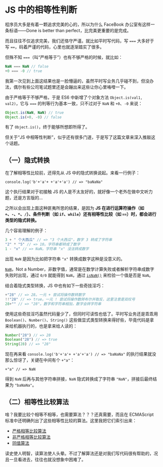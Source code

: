 # JS 中的相等性判断

程序员大多是有着一颗追求完美的心的，所以为什么 FaceBook 办公室有这样一条标语——Done is better than perfect，比完美更重要的是完成。

而且往往不仅追求完美，我们还恪守严谨。就比如平时写代码，写 `===` 大多好于写 `==`，码着严谨的代码，心里也就逐渐踏实了很多。

但殊不知 `===`（叫“严格等于”）也有不够严格的时候，就比如：

``` js
NaN === NaN // false
+0 === -0 // true
```

我第一次见到上面这结果也是一脸懵逼的，虽然平时写业务几乎碰不到，但没办法，偶尔有些公司笔试题里还是会蹦出来这些让你心里咯噔一下。

由于严格等于不够严格，于是 ES6 中新增了个对象方法 `Object.is(val1, val2)`，它与 `===` 的判等行为基本一致，只不过对于 `NaN` 和 `+0`、`-0` 来说：

``` js
Object.is(NaN, NaN) // true
Object.is(+0, -0) // false
```

有了 `Object.is()`，终于能够所想即所得了。

但关于“JS 中相等性判断”，似乎还有很多门道，于是写了这篇文章来深入推敲这个话题。

## （一）隐式转换

在了解相等性比较前，还得先从 JS 中的隐式转换说起。来看一行例子：

`console.log('b'+'a'+ +'a'+'a') // => "baNaNa"`

这个执行结果对于初接触 JS 的人是不太友好的，就好像一个老外在做中文听力题，还是方言版的...

之所以会出现上面这种匪夷所思的结果，是因为 **JS 在进行运算符操作（如 `+`、`-`、`*`、`/`）、条件判断（如 `if`、`while`）还有相等性比较（如 `==`）时，都会进行类型的隐式转换。**

几个容易理解的例子：

``` js
3 + " 个大西瓜" // => "3 个大西瓜"。数字 3 转成了字符串
"2" * "5" // => 10。字符串都转成了数字
1 - "x" // => NaN。字符串 "x" 没法转成数字
```

出现 `NaN` 是因为比如把字符串 `"x"` 转换成数字这种是没意义的。

[`NaN`](https://developer.mozilla.org/en-US/docs/Glossary/NaN)，Not a Number，非数字值，通常是在数学计算失败或者解析字符串成数字失败时出现，通过 `0/0` 就能得到 `NaN`，通过 [`isNaN()`](https://developer.mozilla.org/en-US/docs/Web/JavaScript/Reference/Global_Objects/isNaN) 来检验一个值是否是 `NaN`。

结合着隐式类型转换，JS 中也有如下一些奇技淫巧：

``` js
+"28" // => 28。一元 + 尝试将操作数转数字
!!"28" // => true。一元 ! 尝试将操作数转布尔并取反，这里注意是双叹号
28+"" // => "28"。数字和字符串相加，数字会转字符串
```

使用这些奇技淫巧虽然代码量少了，但同时可读性也低了。平时写业务还是乖乖用 `Boolean()`、`Number()`、`String()` 这些做显式类型转换来得好些，毕竟代码是拿来给机器执行的，也是拿来给人读的：

``` js
Number("28") // => 28
Boolean("28") // => true
String(28) // => "28"
```

现在再来看 `console.log('b'+'a'+ +'a'+'a') // => "baNaNa"` 的执行结果就没那么惊讶了，关键在中间有个 `+"a"`：

`+"a" // => NaN`

得到 `NaN` 后再与其他字符串拼接，`NaN` 隐式转换成了字符串 `"NaN"`，拼接后最终结果为 `"baNaNa"`。

## （二）相等性比较算法

啥？我要比较个相等不相等，也需要算法？？？还真需要，而且在 ECMAScript 标准中还明确列出了这些相等性比较的算法。这里我把它们索引出来：

* [严格相等比较算法](https://262.ecma-international.org/5.1/#sec-11.9.6)
* [非严格相等比较算法](https://262.ecma-international.org/5.1/#sec-11.9.3)
* [同值算法](https://262.ecma-international.org/5.1/#sec-9.12)

读史使人明智，读算法使人头晕。不过了解算法还是对我们写代码很有帮助的，况且一旦看进去，往往也就没想象中困难了。